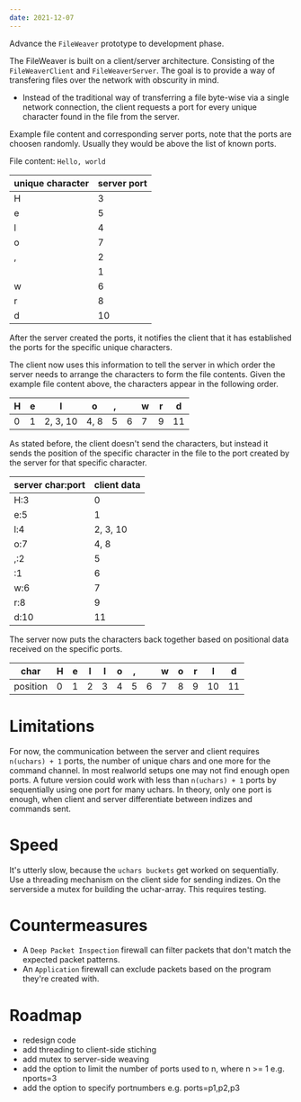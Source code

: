 ```yaml
---
date: 2021-12-07
---
```

Advance the `FileWeaver` prototype to development phase.

The FileWeaver is built on a client/server architecture. Consisting of the `FileWeaverClient` and `FileWeaverServer`. The goal is to provide a way of transfering files over the network with obscurity in mind.

* Instead of the traditional way of transferring a file byte-wise via a single network connection, the client requests a port for every unique character found in the file from the server.

Example file content and corresponding server ports, note that the ports are choosen randomly. Usually they would be above the list of known ports.

File content: `Hello, world`

| unique character | server port |
| --- | --- |
| H | 3 |
| e | 5 |
| l | 4 |
| o | 7 |
| , | 2 |
|   | 1 |
| w | 6 |
| r | 8 |
| d | 10 |

After the server created the ports, it notifies the client that it has established the ports for the specific unique characters.

The client now uses this information to tell the server in which order the server needs to arrange the characters to form the file contents. Given the example file content above, the characters appear in the following order.

| H | e | l | o | , |   | w | r | d |
| --- | --- | --- | --- | --- | --- | --- | --- | --- |
| 0 | 1 | 2, 3, 10 | 4, 8 | 5 | 6 | 7 | 9 | 11 |

As stated before, the client doesn't send the characters, but instead it sends the position of the specific character in the file to the port created by the server for that specific character.

| server char:port | client data |
| --- | --- |
| H:3 | 0 |
| e:5 | 1 |
| l:4 | 2, 3, 10 |
| o:7 | 4, 8 |
| ,:2 | 5 |
|  :1 | 6 |
| w:6 | 7 |
| r:8 | 9 |
| d:10 | 11 |

The server now puts the characters back together based on positional data received on the specific ports.

| char | H | e | l | l | o | , |   | w | o | r | l | d |
| --- | --- | --- | --- | --- | --- | --- | --- | --- | --- | --- | --- | --- |
| position | 0 | 1 | 2 | 3 | 4 | 5 | 6 | 7 | 8 | 9 | 10 | 11 |

# Limitations
For now, the communication between the server and client requires `n(uchars) + 1` ports, the number of unique chars and one more for the command channel. In most realworld setups one may not find enough open ports. A future version could work with less than `n(uchars) + 1` ports by sequentially using one port for many uchars. In theory, only one port is enough, when client and server differentiate between indizes and commands sent.

# Speed
It's utterly slow, because the `uchars buckets` get worked on sequentially. Use a threading mechanism on the client side for sending indizes. On the serverside a mutex for building the uchar-array. This requires testing.

# Countermeasures
* A `Deep Packet Inspection` firewall can filter packets that don't match the expected packet patterns.
* An `Application` firewall can exclude packets based on the program they're created with.

# Roadmap
* redesign code
* add threading to client-side stiching
* add mutex to server-side weaving
* add the option to limit the number of ports used to n, where n >= 1 e.g. nports=3
* add the option to specify portnumbers e.g. ports=p1,p2,p3